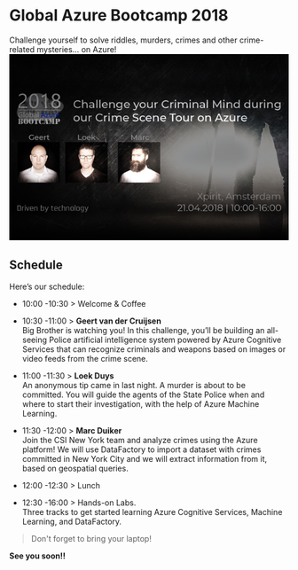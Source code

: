 # Global Azure Bootcamp 2018

Challenge yourself to solve riddles, murders, crimes and other crime-related mysteries… on Azure!  
![naam](./ML/threeheads.png)
## Schedule

Here’s our schedule:

- 10:00 -10:30 > Welcome & Coffee
- 10:30 -11:00 > **Geert van der Cruijsen**   
Big Brother is watching you! In this challenge, you’ll be building an all-seeing Police artificial intelligence system powered by Azure Cognitive Services that can recognize criminals and weapons based on images or video feeds from the crime scene.

- 11:00 -11:30 > **Loek Duys**  
An anonymous tip came in last night. A murder is about to be committed. You will guide the agents of the State Police when and where to start their investigation, with the help of Azure Machine Learning. 
- 11:30 -12:00 > **Marc Duiker**  
Join the CSI New York team and analyze crimes using the Azure platform! We will use DataFactory to import a dataset with crimes committed in New York City and we will extract information from it, based on geospatial queries.
- 12:00 -12:30 > Lunch
- 12:30 -16:00 > Hands-on Labs.   
Three tracks to get started learning Azure Cognitive Services, Machine Learning, and DataFactory.


> Don't forget to bring your laptop!  

**See you soon!!**
